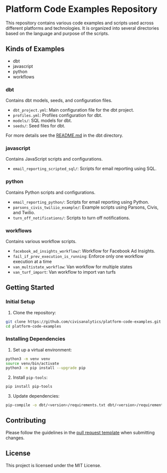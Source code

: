 # Platform Code Examples Repository

This repository contains various code examples and scripts used across different platforms and technologies. It is organized into several directories based on the language and purpose of the scripts.

## Kinds of Examples

- dbt
- javascript
- python
- workflows

### dbt
Contains dbt models, seeds, and configuration files.


- `dbt_project.yml`: Main configuration file for the dbt project.
- `profiles.yml`: Profiles configuration for dbt.
- `models/`: SQL models for dbt.
- `seeds/`: Seed files for dbt.

For more details see the [README.md](./dbt/README.md) in the dbt directory.

### javascript
Contains JavaScript scripts and configurations.

- `email_reporting_scripted_sql/`: Scripts for email reporting using SQL.

### python
Contains Python scripts and configurations.

- `email_reporting_python/`: Scripts for email reporting using Python.
- `parsons_civis_twiliio_example/`: Example scripts using Parsons, Civis, and Twilio.
- `turn_off_notifications/`: Scripts to turn off notifications.

### workflows
Contains various workflow scripts.

- `facebook_ad_insights_workflow/`: Workflow for Facebook Ad Insights.
- `fail_if_prev_execution_is_running`: Enforce only one workflow execution at a time
- `van_multistate_workflow`: Van workflow for multiple states
- `van_turf_import`: Van workflow to import van turfs


## Getting Started

### Initial Setup

1. Clone the repository:
  ```sh
  git clone https://github.com/civisanalytics/platform-code-examples.git
  cd platform-code-examples
  ```

### Installing Dependencies

1. Set up a virtual environment:
  ```sh
  python3 -m venv venv
  source venv/bin/activate
  python3 -m pip install --upgrade pip
  ```

2. Install `pip-tools`:
  ```sh
  pip install pip-tools
  ```

3. Update dependencies:
  ```sh
  pip-compile -o dbt/<version>/requirements.txt dbt/<version>/requirements.txt.in
  ```

## Contributing

Please follow the guidelines in the [pull request template](.github/pull_request_template.md) when submitting changes.

## License

This project is licensed under the MIT License.
